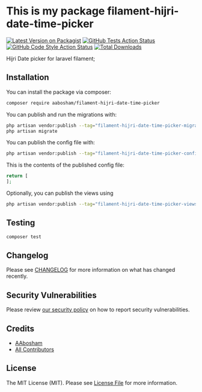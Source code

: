 # This is my package filament-hijri-date-time-picker

[![Latest Version on Packagist](https://img.shields.io/packagist/v/aabosham/filament-hijri-date-time-picker.svg?style=flat-square)](https://packagist.org/packages/aabosham/filament-hijri-date-time-picker)
[![GitHub Tests Action Status](https://img.shields.io/github/workflow/status/aabosham/filament-hijri-date-time-picker/run-tests?label=tests)](https://github.com/aabosham/filament-hijri-date-time-picker/actions?query=workflow%3Arun-tests+branch%3Amain)
[![GitHub Code Style Action Status](https://img.shields.io/github/workflow/status/aabosham/filament-hijri-date-time-picker/Check%20&%20fix%20styling?label=code%20style)](https://github.com/aabosham/filament-hijri-date-time-picker/actions?query=workflow%3A"Check+%26+fix+styling"+branch%3Amain)
[![Total Downloads](https://img.shields.io/packagist/dt/aabosham/filament-hijri-date-time-picker.svg?style=flat-square)](https://packagist.org/packages/aabosham/filament-hijri-date-time-picker)

Hijri Date picker for laravel filament;

## Installation

You can install the package via composer:

```bash
composer require aabosham/filament-hijri-date-time-picker
```

You can publish and run the migrations with:

```bash
php artisan vendor:publish --tag="filament-hijri-date-time-picker-migrations"
php artisan migrate
```

You can publish the config file with:

```bash
php artisan vendor:publish --tag="filament-hijri-date-time-picker-config"
```

This is the contents of the published config file:

```php
return [
];
```

Optionally, you can publish the views using

```bash
php artisan vendor:publish --tag="filament-hijri-date-time-picker-views"
```

## Testing

```bash
composer test
```

## Changelog

Please see [CHANGELOG](CHANGELOG.md) for more information on what has changed recently.

## Security Vulnerabilities

Please review [our security policy](../../security/policy) on how to report security vulnerabilities.

## Credits

- [AAbosham](https://github.com/AAbosham)
- [All Contributors](../../contributors)

## License

The MIT License (MIT). Please see [License File](LICENSE.md) for more information.
